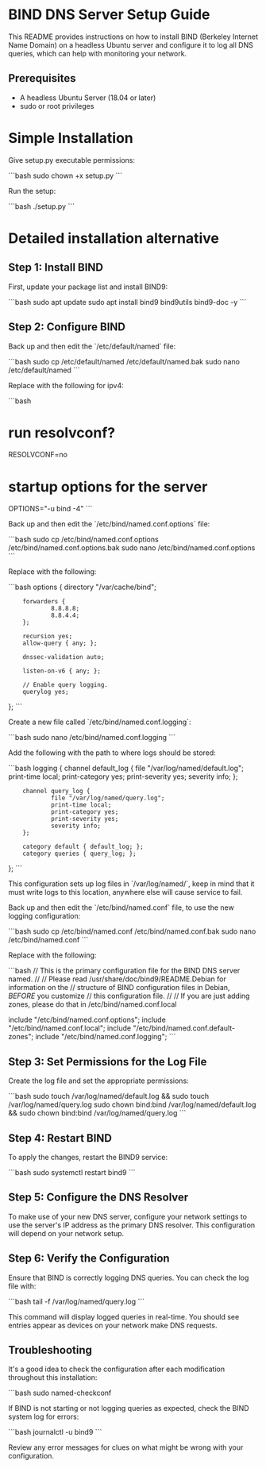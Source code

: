 # BIND DNS Server Setup Guide

This README provides instructions on how to install BIND (Berkeley Internet Name Domain) on a headless Ubuntu server and configure it to log all DNS queries, which can help with monitoring your network.

## Prerequisites

- A headless Ubuntu Server (18.04 or later)
- sudo or root privileges

# Simple Installation

Give setup.py executable permissions:

\`\`\`bash
sudo chown +x setup.py
\`\`\`

Run the setup:

\`\`\`bash
./setup.py
\`\`\`

# Detailed installation alternative

## Step 1: Install BIND

First, update your package list and install BIND9:

\`\`\`bash
sudo apt update
sudo apt install bind9 bind9utils bind9-doc -y
\`\`\`

## Step 2: Configure BIND

Back up and then edit the \`/etc/default/named\` file:

\`\`\`bash
sudo cp /etc/default/named /etc/default/named.bak
sudo nano /etc/default/named
\`\`\`

Replace with the following for ipv4:

\`\`\`bash
#
# run resolvconf?
RESOLVCONF=no

# startup options for the server
OPTIONS="-u bind -4"
\`\`\`

Back up and then edit the \`/etc/bind/named.conf.options\` file:

\`\`\`bash
sudo cp /etc/bind/named.conf.options /etc/bind/named.conf.options.bak
sudo nano /etc/bind/named.conf.options
\`\`\`

Replace with the following:

\`\`\`bash
options {
        directory "/var/cache/bind";

        forwarders {
                8.8.8.8;
                8.8.4.4;
        };

        recursion yes;
        allow-query { any; };

        dnssec-validation auto;

        listen-on-v6 { any; };

        // Enable query logging.
        querylog yes;

};
\`\`\`

Create a new file called \`/etc/bind/named.conf.logging\`:

\`\`\`bash
sudo nano /etc/bind/named.conf.logging
\`\`\`

Add the following with the path to where logs should be stored:

\`\`\`bash
logging {
        channel default_log {
                file "/var/log/named/default.log";
                print-time local;
                print-category yes;
                print-severity yes;
                severity info;
        };

        channel query_log {
                file "/var/log/named/query.log";
                print-time local;
                print-category yes;
                print-severity yes;
                severity info;
        };

        category default { default_log; };
        category queries { query_log; };

};
\`\`\`

This configuration sets up log files in \`/var/log/named/\`, keep in mind that it must write logs to this location, anywhere else will cause service to fail.

Back up and then edit the \`/etc/bind/named.conf\` file, to use the new logging configuration:

\`\`\`bash
sudo cp /etc/bind/named.conf /etc/bind/named.conf.bak
sudo nano /etc/bind/named.conf
\`\`\`

Replace with the following:

\`\`\`bash
// This is the primary configuration file for the BIND DNS server named.
//
// Please read /usr/share/doc/bind9/README.Debian for information on the
// structure of BIND configuration files in Debian, *BEFORE* you customize
// this configuration file.
//
// If you are just adding zones, please do that in /etc/bind/named.conf.local

include "/etc/bind/named.conf.options";
include "/etc/bind/named.conf.local";
include "/etc/bind/named.conf.default-zones";
include "/etc/bind/named.conf.logging";
\`\`\`

## Step 3: Set Permissions for the Log File

Create the log file and set the appropriate permissions:

\`\`\`bash
sudo touch /var/log/named/default.log && sudo touch /var/log/named/query.log
sudo chown bind:bind /var/log/named/default.log && sudo chown bind:bind /var/log/named/query.log
\`\`\`

## Step 4: Restart BIND

To apply the changes, restart the BIND9 service:

\`\`\`bash
sudo systemctl restart bind9
\`\`\`

## Step 5: Configure the DNS Resolver

To make use of your new DNS server, configure your network settings to use the server's IP address as the primary DNS resolver. This configuration will depend on your network setup.

## Step 6: Verify the Configuration

Ensure that BIND is correctly logging DNS queries. You can check the log file with:

\`\`\`bash
tail -f /var/log/named/query.log
\`\`\`

This command will display logged queries in real-time. You should see entries appear as devices on your network make DNS requests.

## Troubleshooting

It's a good idea to check the configuration after each modification throughout this installation:

\`\`\`bash
sudo named-checkconf

If BIND is not starting or not logging queries as expected, check the BIND system log for errors:

\`\`\`bash
journalctl -u bind9
\`\`\`

Review any error messages for clues on what might be wrong with your configuration.
